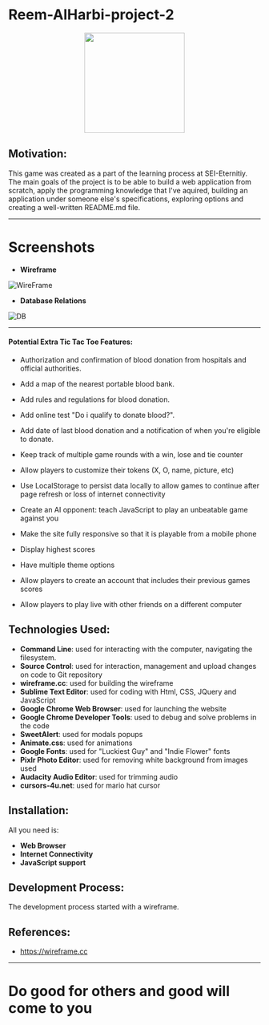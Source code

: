 # Reem-AlHarbi-project-2

<p align="center">
<img src="https://s3.gifyu.com/images/heartbeat-1s-200px.gif" width=200 align=center>
</p>

## Motivation:

This game was created as a part of the learning process at SEI-Eternitiy. The main goals of the project is to be able to build a web application from scratch, apply the programming knowledge that I've aquired, building an application under someone else's specifications, exploring options and creating a well-written README.md file.

---
# Screenshots
- **Wireframe**

![WireFrame](https://i.postimg.cc/rmhpTFCJ/Screenshot-from-2019-07-21-12-15-18.png)

- **Database Relations**

![DB](https://i.postimg.cc/RF33Ph90/Screenshot-from-2019-07-21-11-59-07.jpg)

---

#### Potential Extra Tic Tac Toe Features:

- Authorization and confirmation of blood donation from hospitals and official authorities.
- Add a map of the nearest portable blood bank.
- Add rules and regulations for blood donation.
- Add online test "Do i qualify to donate blood?".
- Add date of last blood donation and a notification of when you're eligible to donate.

- Keep track of multiple game rounds with a win, lose and tie counter
- Allow players to customize their tokens (X, O, name, picture, etc)
- Use LocalStorage to persist data locally to allow games to continue after page refresh or loss of internet connectivity
- Create an AI opponent: teach JavaScript to play an unbeatable game against you
- Make the site fully responsive so that it is playable from a mobile phone
- Display highest scores
- Have multiple theme options
- Allow players to create an account that includes their previous games scores
- Allow players to play live with other friends on a different computer 

## Technologies Used:
- **Command Line**: used for interacting with the computer, navigating the filesystem.
- **Source Control**: used for interaction, management and upload changes on code to Git repository
- **wireframe.cc**: used for building the wireframe
- **Sublime Text Editor**: used for coding with Html, CSS, JQuery and JavaScript
- **Google Chrome Web Browser**: used for launching the website
- **Google Chrome Developer Tools**: used to debug and solve problems in the code
- **SweetAlert**: used for modals popups
- **Animate.css**: used for animations
- **Google Fonts**: used for "Luckiest Guy" and "Indie Flower" fonts
- **Pixlr Photo Editor**: used for removing white background from images used
- **Audacity Audio Editor**: used for trimming audio 
- **cursors-4u.net**: used for mario hat cursor

## Installation:
All you need is:
- **Web Browser**
- **Internet Connectivity**
- **JavaScript support**

## Development Process:
The development process started with a wireframe. 

## References:
- https://wireframe.cc

---

<h1>Do good for others and good will come to you</h1>

